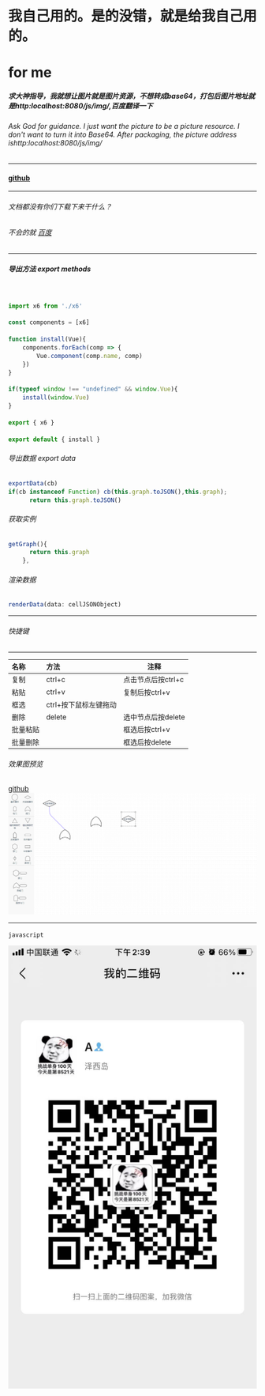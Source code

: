 # 我自己用的。是的没错，就是给我自己用的。
# for me

##### 求大神指导，我就想让图片就是图片资源，不想转成base64，打包后图片地址就是http:localhost:8080/js/img/,百度翻译一下
###### Ask God for guidance. I just want the picture to be a picture resource. I don't want to turn it into Base64. After packaging, the picture address ishttp:localhost:8080/js/img/
---
#### [github](https://github.com/w569638598/obstacle-wl.git)
---
###### 文档都没有你们下载下来干什么？
###### 不会的就 [百度](https://www.baidu.com)
----

##### 导出方法 export methods
```javascript


import x6 from './x6'

const components = [x6]

function install(Vue){
    components.forEach(comp => {
        Vue.component(comp.name, comp)
    })
}

if(typeof window !== "undefined" && window.Vue){
    install(window.Vue)
}

export { x6 }

export default { install }
```
###### 导出数据 export data
```javascript
exportData(cb)
if(cb instanceof Function) cb(this.graph.toJSON(),this.graph);
      return this.graph.toJSON()
```

###### 获取实例

```javascript
getGraph(){
      return this.graph
    },
```


###### 渲染数据
```javascript
renderData(data: cellJSONObject)
```
---- 


###### 快捷键
-----------------
| 名称 | 方法 | 注释 |
| :----| :----| ----|
|复制|ctrl+c|点击节点后按ctrl+c|
|粘贴|ctrl+v|复制后按ctrl+v|
|框选|ctrl+按下鼠标左键拖动|
|删除|delete|选中节点后按delete|
|批量粘贴||框选后按ctrl+v|
|批量删除||框选后按delete|


###### 效果图预览
[github](https://github.com/w569638598/obstacle-wl.git)
![](preview.png)

----------------
`javascript`

![](call.jpg)